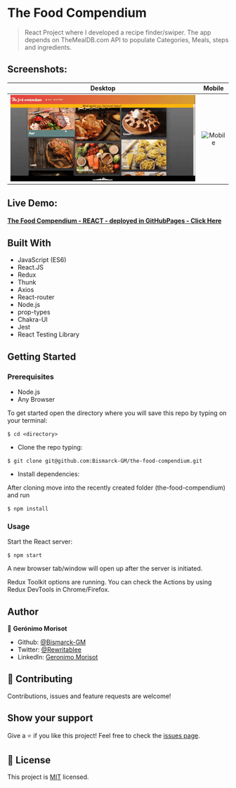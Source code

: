 # The Food Compendium

> React Project where I developed a recipe finder/swiper. The app depends on TheMealDB.com API to populate Categories, Meals, steps and ingredients. 
## Screenshots:

Desktop             |  Mobile
:-------------------------:|:-------------------------:
![Desktop](./desktopgif.gif)  |  ![Mobile](./mobilegif.gif)




## Live Demo:

#### [The Food Compendium - REACT - deployed in GitHubPages - Click Here](https://bismarck-gm.github.io/the-food-compendium/)

## Built With

- JavaScript (ES6)
- React.JS
- Redux
- Thunk
- Axios
- React-router
- Node.js
- prop-types
- Chakra-UI
- Jest
- React Testing Library

## Getting Started

### Prerequisites

- Node.js
- Any Browser

To get started open the directory where you will save this repo by typing on your terminal:

```
$ cd <directory>
```

- Clone the repo typing:

```
$ git clone git@github.com:Bismarck-GM/the-food-compendium.git
```

- Install dependencies:

After cloning move into the recently created folder (the-food-compendium) and run

```
$ npm install
```

### Usage

Start the React server:

```
$ npm start
```

A new browser tab/window will open up after the server is initiated.

Redux Toolkit options are running. You can check the Actions by using Redux DevTools in Chrome/Firefox.

## Author

👤 **Gerónimo Morisot**

- Github: [@Bismarck-GM](https://github.com/Bismarck-GM)
- Twitter: [@Rewritablee](https://twitter.com/Rewritablee)
- LinkedIn: [Geronimo Morisot](https://linkedin.com/in/geronimomorisot)

## 🤝 Contributing

Contributions, issues and feature requests are welcome!

## Show your support

Give a ⭐️ if you like this project!
Feel free to check the [issues page](issues/).

## 📝 License

This project is [MIT](lic.url) licensed.